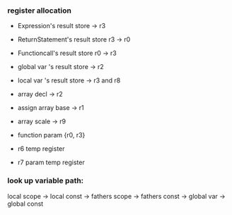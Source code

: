 
### register allocation
- Expression's result store -> r3
- ReturnStatement's result store r3 -> r0
- Functioncall's result store r0 -> r3
- global var 's result store -> r2
- local var 's result store -> r3 and r8
- array decl -> r2
- assign array base -> r1
- array scale -> r9
- function param {r0, r3}

- r6 temp register
- r7 param temp register

### look up variable path:
local scope -> local const -> fathers scope -> fathers const -> global var -> global const